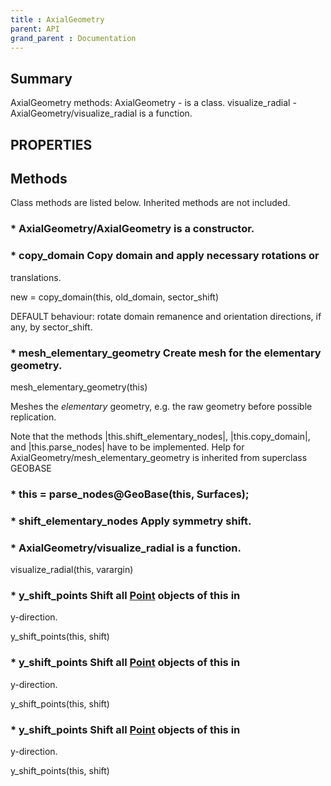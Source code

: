 ```yaml
---
title : AxialGeometry
parent: API
grand_parent : Documentation
---
```

## Summary
AxialGeometry methods:
AxialGeometry - is a class.
visualize_radial - AxialGeometry/visualize_radial is a function.
## PROPERTIES
## Methods
Class methods are listed below. Inherited methods are not included.
### * AxialGeometry/AxialGeometry is a constructor.

### * copy_domain Copy domain and apply necessary rotations or
translations.

new = copy_domain(this, old_domain, sector_shift)

DEFAULT behaviour: rotate domain remanence and orientation
directions, if any, by sector_shift.

### * mesh_elementary_geometry Create mesh for the elementary geometry.

mesh_elementary_geometry(this)

Meshes the _elementary_ geometry, e.g. the raw geometry before possible
replication.

Note that the methods |this.shift_elementary_nodes|,
|this.copy_domain|, and |this.parse_nodes| have to be implemented.
Help for AxialGeometry/mesh_elementary_geometry is inherited from superclass GEOBASE

### * this = parse_nodes@GeoBase(this, Surfaces);

### * shift_elementary_nodes Apply symmetry shift.

### * AxialGeometry/visualize_radial is a function.
visualize_radial(this, varargin)

### * y_shift_points Shift all [Point](Point.html) objects of this in
y-direction.

y_shift_points(this, shift)

### * y_shift_points Shift all [Point](Point.html) objects of this in
y-direction.

y_shift_points(this, shift)

### * y_shift_points Shift all [Point](Point.html) objects of this in
y-direction.

y_shift_points(this, shift)

